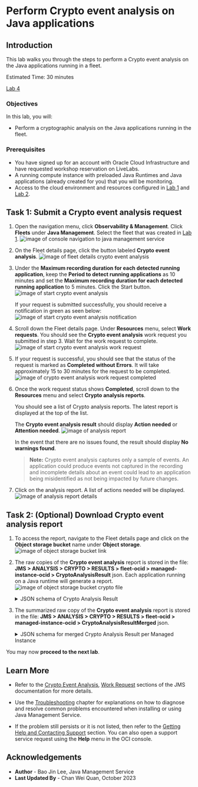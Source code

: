 # Perform Crypto event analysis on Java applications

## Introduction

This lab walks you through the steps to perform a Crypto event analysis on the Java applications running in a fleet.

Estimated Time: 30 minutes

[Lab 4](videohub:1_7wzu9ihb)

### Objectives

In this lab, you will:

* Perform a cryptographic analysis on the Java applications running in the fleet.

### Prerequisites

* You have signed up for an account with Oracle Cloud Infrastructure and have requested workshop reservation on LiveLabs.
* A running compute instance with preloaded Java Runtimes and Java applications (already created for you) that you will be monitoring.
* Access to the cloud environment and resources configured in [Lab 1](?lab=setup-a-fleet) and [Lab 2](?lab=install-management-agent-script).

## Task 1: Submit a Crypto event analysis request

1. Open the navigation menu, click **Observability & Management**. Click **Fleets** under **Java Management**. Select the fleet that was created in [Lab 1](?lab=setup-a-fleet).
   ![image of console navigation to java management service](images/console-navigation-jms.png)

2. On the Fleet details page, click the button labeled **Crypto event analysis**.
   ![image of fleet details crypto event analysis](images/fleet-details-crypto-event-analysis.png)

3. Under the **Maximum recording duration for each detected running application**, keep the **Period to detect running applications** as 10 minutes and set the **Maximum recording duration for each detected running application** to 5 minutes. Click the Start button.
   ![image of start crypto event analysis](images/start-crypto-event-analysis.png)

   If your request is submitted successfully, you should receive a notification in green as seen below:
   ![image of start crypto event analysis notification](images/start-crypto-event-analysis-notification.png)

4. Scroll down the Fleet details page. Under **Resources** menu, select **Work requests**. You should see the **Crypto event analysis** work request you submitted in step 3. Wait for the work request to complete.
   ![image of start crypto event analysis work request](images/crypto-event-analysis-work-request.png)

5. If your request is successful, you should see that the status of the request is marked as **Completed without Errors**.
It will take approximately 15 to 30 minutes for the request to be completed.
   ![image of crypto event analysis work request completed](images/crypto-event-analysis-work-request-completed.png)


6. Once the work request status shows **Completed**, scroll down to the **Resources** menu and select **Crypto analysis reports**.

   You should see a list of Crypto analysis reports. The latest report is displayed at the top of the list.

   The **Crypto event analysis result** should display **Action needed** or **Attention needed**.
   ![image of analysis report](images/crypto-analysis-report.png)

   In the event that there are no issues found, the result should display **No warnings found**.

   >**Note:** Crypto event analysis captures only a sample of events. An application could produce events not captured in the recording and incomplete details about an event could lead to an application being misidentified as not being impacted by future changes. 

7. Click on the analysis report. A list of actions needed will be displayed.
   ![image of analysis report details](images/analysis-report-details.png)


## Task 2: (Optional) Download Crypto event analysis report

1. To access the report, navigate to the Fleet details page and click on the **Object storage bucket** name under **Object storage**.
    ![image of object storage bucket link](images/object-storage-bucket-link.png)

2. The raw copies of the **Crypto event analysis** report is stored in the file: **JMS > ANALYSIS > CRYPTO > RESULTS > fleet-ocid > managed-instance-ocid > CryptoAnalysisResult** json. Each application running on a Java runtime will generate a report.
    ![image of object storage bucket crypto file](images/object-storage-bucket-crypto-file.png)

   <details>
      <summary>JSON schema of Crypto Analysis Result</summary>

      ```javascript
      {
        timeAnalyzed: date-time,
        cryptoRoadmapVersion: string,
        jvmVendor: string,
        jvmVersion: string,
        jvmDistribution: string,
        applicationName: string,
        applicationCommand: string,
        events: [
          {
            eventType: string,
            occurrences: int32,
            fields: [
              {
                key: string,
                value: string
              }
            ],
            findings: [
              {
                detectorName: string,
                detectorCategory: string,
                severity: string,
                detailsLink: url
              }
            ]
          }
        ]
      }
      ```
    </details>

3. The summarized raw copy of the **Crypto event analysis** report is stored in the file: **JMS > ANALYSIS > CRYPTO > RESULTS > fleet-ocid > managed-instance-ocid > CryptoAnalysisResultMerged** json.

   <details>
      <summary>JSON schema for merged Crypto Analysis Result per Managed Instance</summary>

      ```javascript
      {
        timeAnalyzed: date-time,
        cryptoRoadmapVersion: string,
        managedInstanceOcid: OCID,
        managedInstanceName: string,
        applications: [{
          name: string,
          command: string,
          events: [{
            eventType: string,
            occurrences: int32,
            fields: [{
              key: string,
              value: string
            }],
            findings: [{
              detectorName: string,
              detectorCategory: string,
              severity: string,
              detailsLink: url
            }]
          }]
        }]
      }
      ```
    </details>

You may now **proceed to the next lab**.

## Learn More
* Refer to the [Crypto Event Analysis](https://docs.oracle.com/en-us/iaas/jms/doc/advanced-features.html#GUID-7997AE3C-CF99-4EF5-9CDC-FC6FED67F920), [Work Request](https://docs.oracle.com/en-us/iaas/jms/doc/using-java-management-service.html#GUID-77AEEBC0-93A5-4E99-96D6-BEE0FEE4539F) sections of the JMS documentation for more details.

* Use the [Troubleshooting](https://docs.oracle.com/en-us/iaas/jms/doc/troubleshooting.html#GUID-2D613C72-10F3-4905-A306-4F2673FB1CD3) chapter for explanations on how to diagnose and resolve common problems encountered when installing or using Java Management Service.

* If the problem still persists or it is not listed, then refer to the [Getting Help and Contacting Support](https://docs.oracle.com/en-us/iaas/Content/GSG/Tasks/contactingsupport.htm) section. You can also open a support service request using the **Help** menu in the OCI console.



## Acknowledgements

* **Author** - Bao Jin Lee, Java Management Service
* **Last Updated By** - Chan Wei Quan, October 2023

